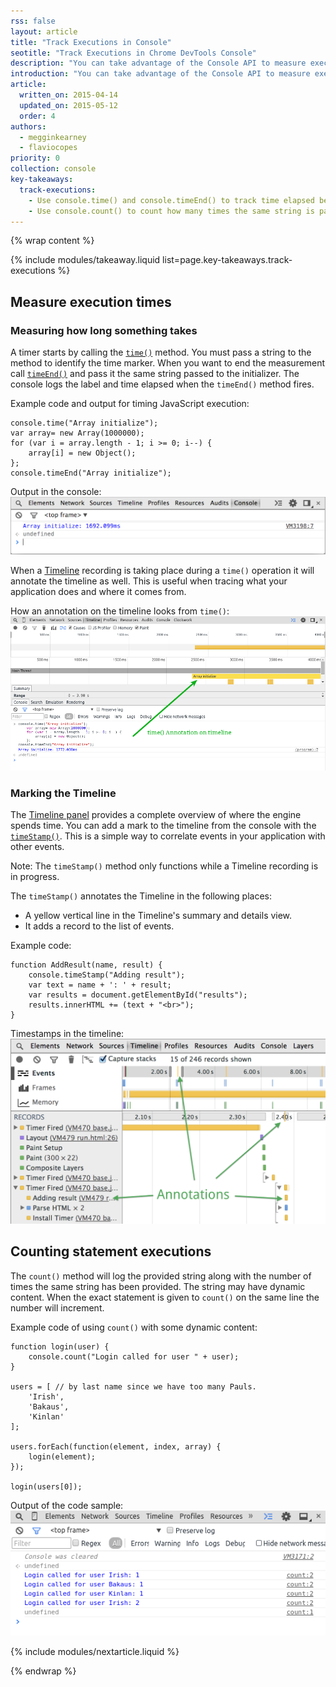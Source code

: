 ```yaml
---
rss: false
layout: article
title: "Track Executions in Console"
seotitle: "Track Executions in Chrome DevTools Console"
description: "You can take advantage of the Console API to measure execution times and count statement executions."
introduction: "You can take advantage of the Console API to measure execution times and count statement executions."
article:
  written_on: 2015-04-14
  updated_on: 2015-05-12
  order: 4
authors:
  - megginkearney
  - flaviocopes
priority: 0
collection: console
key-takeaways:
  track-executions:
    - Use console.time() and console.timeEnd() to track time elapsed between code execution points
    - Use console.count() to count how many times the same string is passed to that function
---
```

{% wrap content %}

{% include modules/takeaway.liquid list=page.key-takeaways.track-executions %}

## Measure execution times

### Measuring how long something takes

A timer starts by calling the [`time()`](https://developer.chrome.com/devtools/docs/console-api#consoletimelabel) method. You must pass a string to the method to identify the time marker.
When you want to end the measurement call [`timeEnd()`](https://developer.chrome.com/devtools/docs/console-api#consoletimeendlabel) and pass it the same string passed to the initializer.
The console logs the label and time elapsed when the `timeEnd()` method fires.

Example code and output for timing JavaScript execution:

    console.time("Array initialize");
    var array= new Array(1000000);
    for (var i = array.length - 1; i >= 0; i--) {
        array[i] = new Object();
    };
    console.timeEnd("Array initialize");

Output in the console:
![Time elapsed](images/track-executions-time-duration.png)

When a [Timeline](https://developer.chrome.com/devtools/docs/timeline) recording is taking place during a `time()` operation it will annotate the timeline as well.
This is useful when tracing what your application does and where it comes from.

How an annotation on the timeline looks from `time()`:
![Time annotation on timeline](images/track-executions-time-annotation-on-timeline.png)

### Marking the Timeline

The [Timeline panel](https://developer.chrome.com/devtools/docs/timeline) provides a complete overview of where the engine spends time.
You can add a mark to the timeline from the console with the [`timeStamp()`](https://developer.chrome.com/devtools/docs/console-api#consoletimestamplabel). This is a simple way to correlate events in your application with other events.

Note: The `timeStamp()` method only functions while a Timeline recording is in progress.

The `timeStamp()` annotates the Timeline in the following places:

- A yellow vertical line in the Timeline's summary and details view.
- It adds a record to the list of events.

Example code:

    function AddResult(name, result) {
        console.timeStamp("Adding result");
        var text = name + ': ' + result;
        var results = document.getElementById("results");
        results.innerHTML += (text + "<br>");
    }

Timestamps in the timeline:
![Timestamps in the timeline](images/track-executions-timestamp2.png)

## Counting statement executions

The `count()` method will log the provided string along with the number of times the same string has been provided.
The string may have dynamic content.
When the exact statement is given to `count()` on the same line the number will increment.

Example code of using `count()` with some dynamic content:

    function login(user) {
        console.count("Login called for user " + user);
    }

    users = [ // by last name since we have too many Pauls.
        'Irish',
        'Bakaus',
        'Kinlan'
    ];

    users.forEach(function(element, index, array) {
        login(element);
    });

    login(users[0]);

Output of the code sample:
![console.count() example output](images/track-executions-console-count.png)

{% include modules/nextarticle.liquid %}

{% endwrap %}
